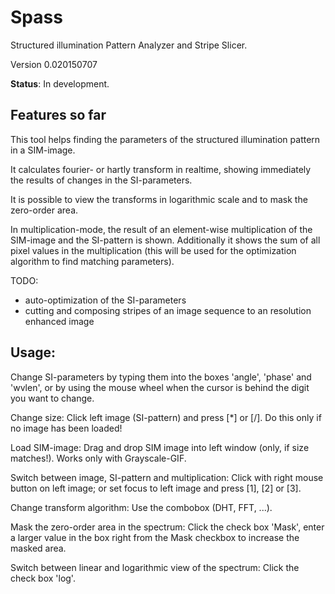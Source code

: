 # Spass

Structured illumination Pattern Analyzer and Stripe Slicer.

Version 0.020150707

**Status**: In development.


## Features so far

This tool helps finding the parameters of the structured illumination pattern in a SIM-image.

It calculates fourier- or hartly transform in realtime, showing immediately the results of changes in the SI-parameters.

It is possible to view the transforms in logarithmic scale and to mask the zero-order area.

In multiplication-mode, the result of an element-wise multiplication of the SIM-image and the SI-pattern is shown. Additionally it shows the sum of all pixel values in the multiplication (this will be used for the optimization algorithm to find matching parameters).

TODO:

* auto-optimization of the SI-parameters
* cutting and composing stripes of an image sequence to an resolution enhanced image


## Usage:

Change SI-parameters by typing them into the boxes 'angle', 'phase' and 'wvlen', or by using the mouse wheel when the cursor is behind the digit you want to change.

Change size: Click left image (SI-pattern) and press [*] or [/].  Do this only if no image has been loaded!

Load SIM-image: Drag and drop SIM image into left window (only, if size matches!).  Works only with Grayscale-GIF.

Switch between image, SI-pattern and multiplication: Click with right mouse button on left image; or set focus to left image and press [1], [2] or [3].

Change transform algorithm: Use the combobox (DHT, FFT, ...).

Mask the zero-order area in the spectrum: Click the check box 'Mask', enter a larger value in the box right from the Mask checkbox to increase the masked area.

Switch between linear and logarithmic view of the spectrum: Click the check box 'log'.